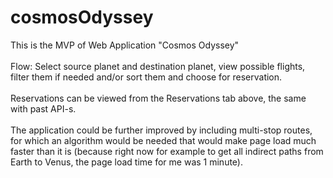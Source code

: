 # cosmosOdyssey

This is the MVP of Web Application "Cosmos Odyssey"<br/>
<br/>
Flow: Select source planet and destination planet, view possible flights, filter them if needed and/or sort them and choose for reservation.<br/>
<br/>
Reservations can be viewed from the Reservations tab above, the same with past API-s.<br/>
<br/>
The application could be further improved by including multi-stop routes, for which an algorithm would be needed that would make page load much faster than it is (because right now for example to get all indirect paths from Earth to Venus, the page load time for me was 1 minute).<br/>
<br/>

